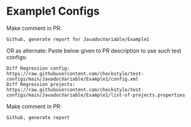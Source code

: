 # Example1 Configs
Make comment in PR:
```
Github, generate report for JavadocVariable/Example1
```
OR as alternate:
Paste below given to PR description to use such test configs:
```
Diff Regression config: https://raw.githubusercontent.com/checkstyle/test-configs/main/JavadocVariable/Example1/config.xml
Diff Regression projects: https://raw.githubusercontent.com/checkstyle/test-configs/main/JavadocVariable/Example1/list-of-projects.properties
```
Make comment in PR:
```
Github, generate report
```

